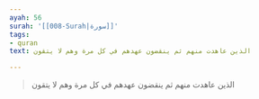 ```yaml
---
ayah: 56
surah: '[[008-Surah|سورة]]'
tags:
- quran
text: الذين عاهدت منهم ثم ينقضون عهدهم في كل مرة وهم لا يتقون

---
```

> الذين عاهدت منهم ثم ينقضون عهدهم في كل مرة وهم لا يتقون
